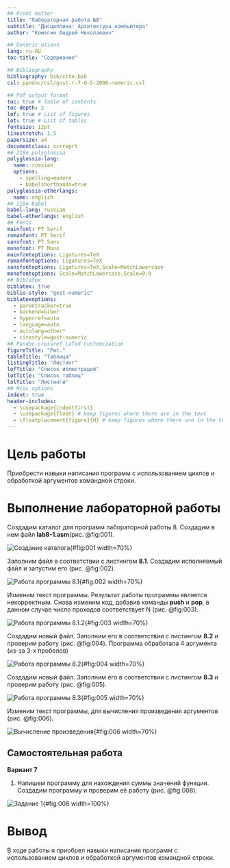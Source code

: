 ```yaml
---
## Front matter
title: "Лабораторная работа №8"
subtitle: "Дисциплина: Архитектура компьютера"
author: "Комягин Андрей Николаевич"

## Generic otions
lang: ru-RU
toc-title: "Содержание"

## Bibliography
bibliography: bib/cite.bib
csl: pandoc/csl/gost-r-7-0-5-2008-numeric.csl

## Pdf output format
toc: true # Table of contents
toc-depth: 2
lof: true # List of figures
lot: true # List of tables
fontsize: 12pt
linestretch: 1.5
papersize: a4
documentclass: scrreprt
## I18n polyglossia
polyglossia-lang:
  name: russian
  options:
	- spelling=modern
	- babelshorthands=true
polyglossia-otherlangs:
  name: english
## I18n babel
babel-lang: russian
babel-otherlangs: english
## Fonts
mainfont: PT Serif
romanfont: PT Serif
sansfont: PT Sans
monofont: PT Mono
mainfontoptions: Ligatures=TeX
romanfontoptions: Ligatures=TeX
sansfontoptions: Ligatures=TeX,Scale=MatchLowercase
monofontoptions: Scale=MatchLowercase,Scale=0.9
## Biblatex
biblatex: true
biblio-style: "gost-numeric"
biblatexoptions:
  - parentracker=true
  - backend=biber
  - hyperref=auto
  - language=auto
  - autolang=other*
  - citestyle=gost-numeric
## Pandoc-crossref LaTeX customization
figureTitle: "Рис."
tableTitle: "Таблица"
listingTitle: "Листинг"
lofTitle: "Список иллюстраций"
lotTitle: "Список таблиц"
lolTitle: "Листинги"
## Misc options
indent: true
header-includes:
  - \usepackage{indentfirst}
  - \usepackage{float} # keep figures where there are in the text
  - \floatplacement{figure}{H} # keep figures where there are in the text
---
```


# Цель работы

Приобрести навыки написания программ с использованием циклов и обработкой аргументов командной строки.

# Выполнение лабораторной работы

Создадим каталог для программ лабораторной работы 8. Создадим в нем файл **lab8-1.asm**(рис. @fig:001). 

![Создание каталога](image/l08-1.png){#fig:001 width=70%}

Заполним файл в соответствии с листингом **8.1**. Создадим исполняемый файл и запустим его (рис. @fig:002).

![Работа программы 8.1](image/l08-2.png){#fig:002 width=70%}

Изменим текст программы. Результат работы программы является некорректным. Снова изменим код, добавив команды **push** и **pop**, в данном случае число проходов соответствует N (рис. @fig:003).

![Работа программы 8.1.2](image/l08-4.png){#fig:003 width=70%}

Создадим новый файл. Заполним его в соответствии с листингом **8.2** и проверим работу (рис. @fig:004). Программа обработала 4 аргумента (из-за 3-х пробелов)

![Работа программы 8.2](image/l08_4.png){#fig:004 width=70%}

Создадим новый файл. Заполним его в соответствии с листингом **8.3** и проверим работу (рис. @fig:005). 

![Работа программы 8.3](image/l08-6.png){#fig:005 width=70%}

Изменим текст программы, для вычисления произведения аргументов (рис. @fig:006). 

![Вычисление произведения](image/l08-6-2.png){#fig:006 width=70%}

## Самостоятельная работа

**Вариант 7**

1. Напишем программу для нахождения суммы значений функции. Создадим программу и проверим её работу (рис. @fig:008).

![Задание 1](image/l08-7.png){#fig:008 width=100%}

# Вывод

В ходе работы я приобрел навыки написания программ с использованием циклов и обработкой аргументов командной строки.


